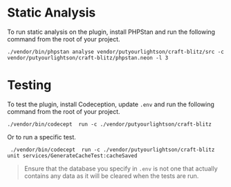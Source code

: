 # Static Analysis

To run static analysis on the plugin, install PHPStan and run the following command from the root of your project.

    ./vendor/bin/phpstan analyse vendor/putyourlightson/craft-blitz/src -c vendor/putyourlightson/craft-blitz/phpstan.neon -l 3

# Testing

To test the plugin, install Codeception, update `.env` and run the following command from the root of your project.

    ./vendor/bin/codecept  run -c ./vendor/putyourlightson/craft-blitz

Or to run a specific test.

     ./vendor/bin/codecept  run -c ./vendor/putyourlightson/craft-blitz unit services/GenerateCacheTest:cacheSaved

> Ensure that the database you specify in `.env` is not one that actually contains any data as it will be cleared when the tests are run. 
